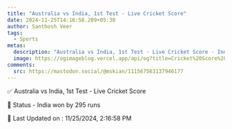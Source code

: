 ```yaml
---
title: "Australia vs India, 1st Test - Live Cricket Score"
date: 2024-11-25T14:16:58.209+05:30
author: Santhosh Veer
tags:
  - Sports
metas:
  description: "Australia vs India, 1st Test - Live Cricket Score - India won by 295 runs"
  image: https://ogimageblog.vercel.app/api/og?title=Cricket%20Score%20%F0%9F%8F%8F
comments:
  src: https://mastodon.social/@mskian/111567563137946177
---
```


✅ Australia vs India, 1st Test - Live Cricket Score

📑 Status - India won by 295 runs

<!--more-->

📝 Last Updated on : 11/25/2024, 2:16:58 PM

